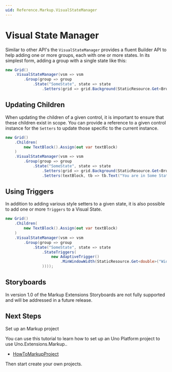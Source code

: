 ```yaml
---
uid: Reference.Markup.VisualStateManager
---
```

# Visual State Manager

Similar to other API's the `VisualStateManager` provides a fluent Builder API to help adding one or more groups, each with one or more states. In its simplest form, adding a group with a single state like this:

```cs
new Grid()
	.VisualStateManager(vsm => vsm
		.Group(group => group
			.State("SomeState", state => state
				.Setters(grid => grid.Background(StaticResource.Get<Brush>("SomeResource"))))))
```

## Updating Children

When updating the children of a given control, it is important to ensure that these children exist in scope. You can provide a reference to a given control instance for the `Setters` to update those specific to the current instance.

```cs
new Grid()
	.Children(
		new TextBlock().Assign(out var textBlock)
	)
	.VisualStateManager(vsm => vsm
		.Group(group => group
			.State("SomeState", state => state
				.Setters(grid => grid.Background(StaticResource.Get<Brush>("SomeResource")))
				.Setters(textBlock, tb => tb.Text("You are in Some State")))));
```

## Using Triggers

In addition to adding various style setters to a given state, it is also possible to add one or more `Triggers` to a Visual State.

```cs
new Grid()
	.Children(
		new TextBlock().Assign(out var textBlock)
	)
	.VisualStateManager(vsm => vsm
		.Group(group => group
			.State("SomeState", state => state
				.StateTriggers(
					new AdaptiveTrigger()
						.MinWindowWidth(StaticResource.Get<double>("WideMinWindowWidth"))
				))));
```

## Storyboards

In version 1.0 of the Markup Extensions Storyboards are not fully supported and will be addressed in a future release.

## Next Steps

Set up an Markup project

You can use this tutorial to learn how to set up an Uno Platform project to use Uno.Extensions.Markup..

- [HowToMarkupProject](xref:Learn.Tutorials.HowToMarkupProject)

Then start create your own projects.